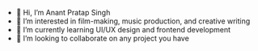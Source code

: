 - 👋 Hi, I’m Anant Pratap Singh
- 👀 I’m interested in film-making, music production, and creative writing 
- 🌱 I’m currently learning UI/UX design and frontend development
- 💞️ I’m looking to collaborate on any project you have

<!---
Anantcupcakke/Anantcupcakke is a ✨ special ✨ repository because its `README.md` (this file) appears on your GitHub profile.
You can click the Preview link to take a look at your changes.
--->
